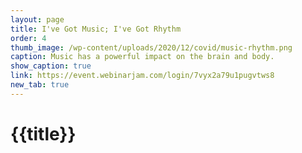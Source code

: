 ```yaml
---
layout: page
title: I've Got Music; I've Got Rhythm
order: 4
thumb_image: /wp-content/uploads/2020/12/covid/music-rhythm.png
caption: Music has a powerful impact on the brain and body.
show_caption: true
link: https://event.webinarjam.com/login/7vyx2a79u1pugvtws8
new_tab: true
---
```


# {{title}}